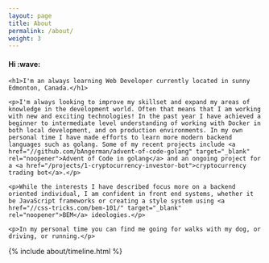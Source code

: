 ```yaml
---
layout: page
title: About
permalink: /about/
weight: 3
---
```


<div class="max-w-prose">
    <h4>Hi :wave:</h4>

    <h1>I'm an always learning Web Developer currently located in sunny Edmonton, Canada.</h1>

    <p>I'm always looking to improve my skillset and expand my areas of knowledge in the development world. Often that means that I am working with new and exciting technologies! In the past year I have achieved a beginner to intermediate level understanding of working with Docker in both local development, and on production environments. In my own personal time I have made efforts to learn more modern backend languages such as golang. Some of my recent projects include <a href="//github.com/bAngerman/advent-of-code-golang" target="_blank" rel="noopener">Advent of Code in golang</a> and an ongoing project for a <a href="/projects/1-cryptocurrency-investor-bot">cryptocurrency trading bot</a>.</p>

    <p>While the interests I have described focus more on a backend oriented individual, I am confident in front end systems, whether it be JavaScript frameworks or creating a style system using <a href="//css-tricks.com/bem-101/" target="_blank" rel="noopener">BEM</a> ideologies.</p>

    <p>In my personal time you can find me going for walks with my dog, or driving, or running.</p>

{% include about/timeline.html %}
</div>

